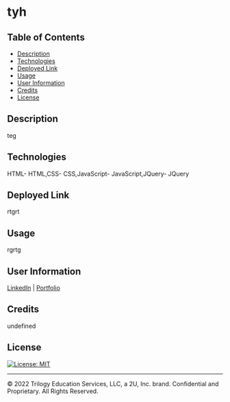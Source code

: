 # tyh
  

  ## Table of Contents
  
  - [Description](#description)
  - [Technologies](#technologies)
  - [Deployed Link](#link)
  - [Usage](#usage)
  - [User Information](#userinformation)
  - [Credits](#credits)
  - [License](#license)
  
  ## Description
  
  teg
  ## Technologies
  HTML- HTML,CSS- CSS,JavaScript- JavaScript,JQuery- JQuery
  ## Deployed Link
  rtgrt
  ## Usage
  rgrtg 

  
  ## User Information
  
  [LinkedIn](https://www.linkedin.com/in/srikavya-mandla/) |
  [Portfolio](https://smandla.github.io/kavya_professionalportfolio/)
  
  ## Credits
  
undefined
  
  ## License
  
  [![License: MIT](https://img.shields.io/badge/License-MIT-yellow.svg)](https://opensource.org/licenses/MIT)
  
  ---
  
  © 2022 Trilogy Education Services, LLC, a 2U, Inc. brand. Confidential and Proprietary. All Rights Reserved.
  


